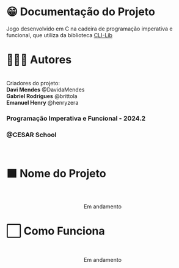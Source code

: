 # 😁 Documentação do Projeto
Jogo desenvolvido em C na cadeira de programação imperativa e funcional, que utiliza da biblioteca [CLI-Lib](https://github.com/tgfb/cli-lib)

# 🙋🏻‍♂️ Autores
<br>
Criadores do projeto: 
<br>
<strong>Davi Mendes</strong> @DavidaMendes <br>
<strong>Gabriel Rodrigues</strong> @brittola <br>
<strong>Emanuel Henry</strong> @henryzera
<br>

<h3>Programação Imperativa e Funcional - 2024.2</h3>
<h3>@CESAR School</h3>
<br>

# ⬛ Nome do Projeto
<br>
<p align="center">Em andamento</p>

# ⬜ Como Funciona
<br>
<p align="center">Em andamento</p>
